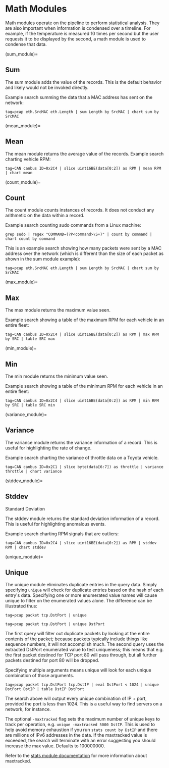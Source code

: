 # Math Modules

Math modules operate on the pipeline to perform statistical analysis. They are also important when information is condensed over a timeline. For example, if the temperature is measured 10 times per second but the user requests it to be displayed by the second, a math module is used to condense that data.

(sum_module)=

## Sum

The sum module adds the value of the records. This is the default behavior and likely would not be invoked directly.

Example search summing the data that a MAC address has sent on the network:

```gravwell
tag=pcap eth.SrcMAC eth.Length | sum Length by SrcMAC | chart sum by SrcMAC
```

(mean_module)=

## Mean

The mean module returns the average value of the records.
Example search charting vehicle RPM:

```gravwell
tag=CAN canbus ID=0x2C4 | slice uint16BE(data[0:2]) as RPM | mean RPM | chart mean
```

(count_module)=

## Count

The count module counts instances of records. It does not conduct any arithmetic on the data within a record.

Example search counting sudo commands from a Linux machine:

```
grep sudo | regex "COMMAND=(?P<command>\S+)" | count by command | chart count by command
```

This is an example search showing how many packets were sent by a MAC address over the network (which is different than the size of each packet as shown in the sum module example):

```gravwell
tag=pcap eth.SrcMAC eth.Length | sum Length by SrcMAC | chart sum by SrcMAC
```

(max_module)=

## Max

The max module returns the maximum value seen.

Example search showing a table of the maximum RPM for each vehicle in an entire fleet:

```gravwell
tag=CAN canbus ID=0x2C4 | slice uint16BE(data[0:2]) as RPM | max RPM by SRC | table SRC max
```

(min_module)=

## Min

The min module returns the minimum value seen.

Example search showing a table of the minimum RPM for each vehicle in an entire fleet:

```gravwell
tag=CAN canbus ID=0x2C4 | slice uint16BE(data[0:2]) as RPM | min RPM by SRC | table SRC min
```

(variance_module)=

## Variance

The variance module returns the variance information of a record. This is useful for highlighting the rate of change.

Example search charting the variance of throttle data on a Toyota vehicle.

```gravwell
tag=CAN canbus ID=0x2C1 | slice byte(data[6:7]) as throttle | variance throttle | chart variance
```

(stddev_module)=

## Stddev

Standard Deviation

The stddev module returns the standard deviation information of a record. This is useful for highlighting anomalous events.

Example search charting RPM signals that are outliers:

```gravwell
tag=CAN canbus ID=0x2C4 | slice uint16BE(data[0:2]) as RPM | stddev RPM | chart stddev
```

(unique_module)=

## Unique

The unique module eliminates duplicate entries in the query data. Simply specifying `unique` will check for duplicate entries based on the hash of each entry's data. Specifying one or more enumerated value names will cause unique to filter on the enumerated values alone. The difference can be illustrated thus:

```gravwell
tag=pcap packet tcp.DstPort | unique
```

```gravwell
tag=pcap packet tcp.DstPort | unique DstPort
```

The first query will filter out duplicate packets by looking at the entire contents of the packet; because packets typically include things like sequence numbers, it will not accomplish much. The second query uses the extracted DstPort enumerated value to test uniqueness; this means that e.g. the first packet destined for TCP port 80 will pass through, but all further packets destined for port 80 will be dropped.

Specifying multiple arguments means unique will look for each unique combination of those arguments.

```gravwell
tag=pcap packet tcp.DstPort tcp.DstIP | eval DstPort < 1024 | unique DstPort DstIP | table DstIP DstPort
```

The search above will output every unique combination of IP + port, provided the port is less than 1024. This is a useful way to find servers on a network, for instance.

The optional `-maxtracked` flag sets the maximum number of unique keys to track per operation, e.g. `unique -maxtracked 5000 DstIP`. This is used to help avoid memory exhaustion if you run `stats count by DstIP` and there are millions of IPv6 addresses in the data. If the maxtracked value is exceeded, the search will terminate with an error suggesting you should increase the max value. Defaults to 100000000.

Refer to the [stats module documentation](/search/stats/stats.md) for more information about maxtracked.
